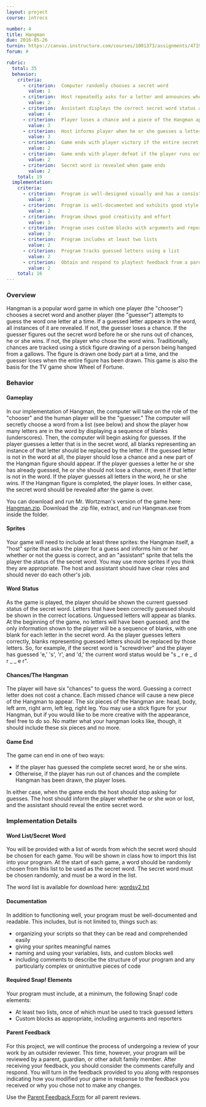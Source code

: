 ```yaml
---
layout: project
course: introcs

number: 4
title: Hangman
due: 2016-05-26
turnin: https://canvas.instructure.com/courses/1001373/assignments/4719326
forum: #

rubric:
  total: 35
  behavior:
    criteria:
      - criterion:  Computer randomly chooses a secret word                                                                          
        value: 1 
      - criterion:  Host repeatedly asks for a letter and announces whether that letter is in the secret word                        
        value: 2 
      - criterion:  Assistant displays the correct secret word status after each guess                                               
        value: 4 
      - criterion:  Player loses a chance and a piece of the Hangman appears when a guess is incorrect                               
        value: 3 
      - criterion:  Host informs player when he or she guesses a letter that has already been guessed; player does not lose a chance 
        value: 3 
      - criterion:  Game ends with player victory if the entire secret word is guessed                                               
        value: 2 
      - criterion:  Game ends with player defeat if the player runs out of chances                                                   
        value: 2 
      - criterion:  Secret word is revealed when game ends                                                                           
        value: 2 
    total: 19 
  implementation:
    criteria:
      - criterion:  Program is well-designed visually and has a consistent theme                                                     
        value: 2
      - criterion:  Program is well-documented and exhibits good style                                                               
        value: 2 
      - criterion:  Program shows good creativity and effort                                                                         
        value: 3 
      - criterion:  Program uses custom blocks with arguments and reporters appropriately                                            
        value: 3
      - criterion:  Program includes at least two lists                                                                              
        value: 2 
      - criterion:  Program tracks guessed letters using a list                                                                      
        value: 2 
      - criterion:  Obtain and respond to playtest feedback from a parent or guardian                                                
        value: 2 
    total: 16 
---
```

### Overview

Hangman is a popular word game in which one player (the "chooser") chooses a secret word and another player (the "guesser") attempts to guess the word one letter at a time.  If a guessed letter appears in the word, all instances of it are revealed.  If not, the guesser loses a chance.  If the guesser figures out the secret word before he or she runs out of chances, he or she wins.  If not, the player who chose the word wins.  Traditionally, chances are tracked using a stick figure drawing of a person being hanged from a gallows.  The figure is drawn one body part at a time, and the guesser loses when the entire figure has been drawn. This game is also the basis for the TV game show Wheel of Fortune.

### Behavior

#### Gameplay
In our implementation of Hangman, the computer will take on the role of the "chooser" and the human player will be the "guesser."  The computer will secretly choose a word from a list (see below) and show the player how many letters are in the word by displaying a sequence of blanks (underscores).  Then, the computer will begin asking for guesses.  If the player guesses a letter that is in the secret word, all blanks representing an instance of that letter should be replaced by the letter.  If the guessed letter is not in the word at all, the player should lose a chance and a new part of the Hangman figure should appear.  If the player guesses a letter he or she has already guessed, he or she should not lose a chance, even if that letter is not in the word.  If the player guesses all letters in the word, he or she wins.  If the Hangman figure is completed, the player loses.  In either case, the secret word should be revealed after the game is over.

You can download and run Mr. Wortzman's version of the game here: [Hangman.zip]({{site.baseurl}}/introcs/Hangman.zip).  Download the .zip file, extract, and run Hangman.exe from inside the folder.

#### Sprites
Your game will need to include at least three sprites: the Hangman itself, a "host" sprite that asks the player for a guess and informs him or her whether or not the guess is correct, and an "assistant" sprite that tells the player the status of the secret word.  You may use more sprites if you think they are appropriate. The host and assistant should have clear roles and should never do each other's job.

#### Word Status
As the game is played, the player should be shown the current guessed status of the secret word.  Letters that have been correctly guessed should be shown in the correct locations.  Unguessed letters will appear as blanks.  At the beginning of the game, no letters will have been guessed, and the only information shown to the player will be a sequence of blanks, with one blank for each letter in the secret word.  As the player guesses letters correctly, blanks representing guessed letters should be replaced by those letters.  So, for example, if the secret word is "screwdriver" and the player has guessed 'e,' 's', 'r', and 'd,' the current word status would be "s _ r e _ d r _ _ e r".

#### Chances/The Hangman
The player will have six "chances" to guess the word.  Guessing a correct letter does not cost a chance.  Each missed chance will cause a new piece of the Hangman to appear.  The six pieces of the Hangman are: head, body, left arm, right arm, left leg, right leg.  You may use a stick figure for your Hangman, but if you would like to be more creative with the appearance, feel free to do so.  No matter what your hangman looks like, though, it should include these six pieces and no more.

#### Game End
The game can end in one of two ways:

* If the player has guessed the complete secret word, he or she wins.
* Otherwise, if the player has run out of chances and the complete Hangman has been drawn, the player loses.<br/>

In either case, when the game ends the host should stop asking for guesses.  The host should inform the player whether he or she won or lost, and the assistant should reveal the entire secret word.

### Implementation Details

#### Word List/Secret Word
You will be provided with a list of words from which the secret word should be chosen for each game.  You will be shown in class how to import this list into your program. At the start of each game, a word should be randomly chosen from this list to be used as the secret word.  The secret word must be chosen randomly, and must be a word in the list.

The word list is  available for download here: [wordsv2.txt]({{site.baseurl}}/introcs/wordsv2.txt)

#### Documentation
In addition to functioning well, your program must be well-documented and readable.  This includes, but is not limited to, things such as:

* organizing your scripts so that they can be read and comprehended easily
* giving  your sprites meaningful names
* naming and using your variables, lists, and custom blocks well
* including comments to describe the structure of your program and any particularly complex or unintuitive pieces of code

#### Required Snap! Elements
Your program must include, at a minimum, the following Snap! code elements:

* At least two lists, once of which must be used to track guessed letters
* Custom blocks as appropriate, including arguments and reporters

#### Parent Feedback
For this project, we will continue the process of undergoing a review of your work by an outsider reviewer.  This time, however, your program will be reviewed by a parent, guardian, or other adult family member.  After receiving your feedback, you should consider the comments carefully and respond.  You will turn in the feedback provided to you along with responses indicating how you modified your game in response to the feedback you received or why you chose not to make any changes.

Use the [Parent Feedback Form]({{site.baseurl}}/introcs/ParentFeedbackForm.docx) for all parent reviews.
